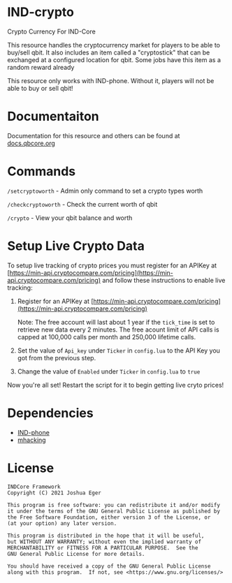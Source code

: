 # IND-crypto
Crypto Currency For IND-Core

This resource handles the cryptocurrency market for players to be able to buy/sell qbit. It also includes an item called a "cryptostick" that can be exchanged at a configured location for qbit. Some jobs have this item as a random reward already

This resource only works with IND-phone. Without it, players will not be able to buy or sell qbit!


# Documentaiton
Documentation for this resource and others can be found at [docs.qbcore.org](https://docs.qbcore.org/qbcore-documentation/qbcore-resources/IND-crypto)

# Commands

`/setcryptoworth` - Admin only command to set a crypto types worth

`/checkcryptoworth` - Check the current worth of qbit

`/crypto` - View your qbit balance and worth

# Setup Live Crypto Data

To setup live tracking of crypto prices you must register for an APIKey at [https://min-api.cryptocompare.com/pricing](https://min-api.cryptocompare.com/pricing) and follow these instructions to enable live tracking:

1. Register for an APIKey at [https://min-api.cryptocompare.com/pricing](https://min-api.cryptocompare.com/pricing)
   
    Note: The free account will last about 1 year if the `tick_time` is set to retrieve new data every 2 minutes. The free acount limit of API calls is capped at 100,000 calls per month and 250,000 lifetime calls.

2. Set the value of `Api_key` under `Ticker` in `config.lua` to the API Key you got from the previous step.
3.  Change the value of `Enabled` under `Ticker` in `config.lua` to `true`

Now you're all set! Restart the script for it to begin getting live cryto prices!

# Dependencies
- [IND-phone](https://github.com/qbcore-framework/IND-phone)
- [mhacking](https://github.com/qbcore-framework/mhacking)

# License

    INDCore Framework
    Copyright (C) 2021 Joshua Eger

    This program is free software: you can redistribute it and/or modify
    it under the terms of the GNU General Public License as published by
    the Free Software Foundation, either version 3 of the License, or
    (at your option) any later version.

    This program is distributed in the hope that it will be useful,
    but WITHOUT ANY WARRANTY; without even the implied warranty of
    MERCHANTABILITY or FITNESS FOR A PARTICULAR PURPOSE.  See the
    GNU General Public License for more details.

    You should have received a copy of the GNU General Public License
    along with this program.  If not, see <https://www.gnu.org/licenses/>
